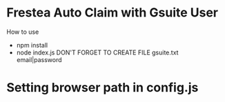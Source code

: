 # Frestea Auto Claim with Gsuite User
How to use
- npm install
- node index.js
DON'T FORGET TO CREATE FILE gsuite.txt
email|password

# Setting browser path in config.js
